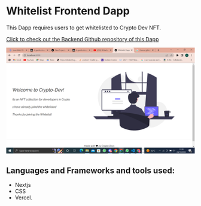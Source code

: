 

# Whitelist Frontend Dapp

This Dapp requires users to get whitelisted to Crypto Dev NFT.

[Click to check out the Backend Github repository of this Dapp](https://github.com/ElizabethOgbee/Backend-Whitelist-Dapp.git)

![Whitelist Dapp Page](public/whitelistdapp.png)
   

## Languages and Frameworks and tools used:
- Nextjs
- CSS
- Vercel.








